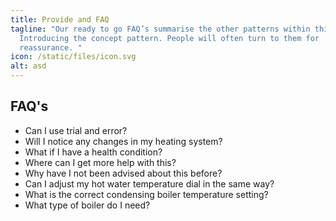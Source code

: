 ```yaml
---
title: Provide and FAQ
tagline: "Our ready to go FAQ’s summarise the other patterns within this
  Introducing the concept pattern. People will often turn to them for
  reassurance. "
icon: /static/files/icon.svg
alt: asd
---
```

## **FAQ's**

* Can I use trial and error?
* Will I notice any changes in my heating system?
* What if I have a health condition?
* Where can I get more help with this?
* Why have I not been advised about this before?
* Can I adjust my hot water temperature dial in the same way?
* What is the correct condensing boiler temperature setting?
* What type of boiler do I need?